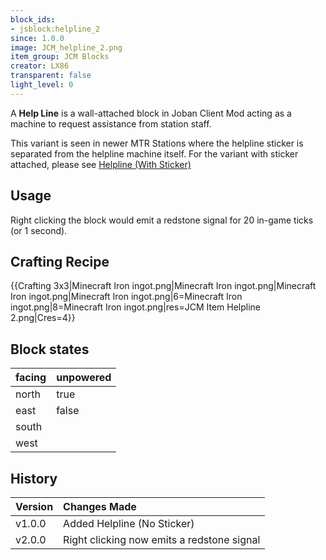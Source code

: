 ```yaml
---
block_ids:
- jsblock:helpline_2
since: 1.0.0
image: JCM_helpline_2.png
item_group: JCM Blocks
creator: LX86
transparent: false
light_level: 0
---
```


A **Help Line** is a wall-attached block in Joban Client Mod acting as a machine to request assistance from station staff.

This variant is seen in newer MTR Stations where the helpline sticker is separated from the helpline machine itself. For the variant with sticker attached, please see [Helpline (With Sticker)](./helpline_1.md)

## Usage
Right clicking the block would emit a redstone signal for 20 in-game ticks (or 1 second).

## Crafting Recipe
{{Crafting 3x3|Minecraft Iron ingot.png|Minecraft Iron ingot.png|Minecraft Iron ingot.png|Minecraft Iron ingot.png|6=Minecraft Iron ingot.png|8=Minecraft Iron ingot.png|res=JCM Item Helpline 2.png|Cres=4}}


## Block states
| facing | unpowered |
|:-------|:----------|
| north  | true      |
| east   | false     |
| south  |           |
| west   |           |

## History
| Version | Changes Made                               |
|:--------|:-------------------------------------------|
| v1.0.0  | Added Helpline (No Sticker)                |
| v2.0.0  | Right clicking now emits a redstone signal |